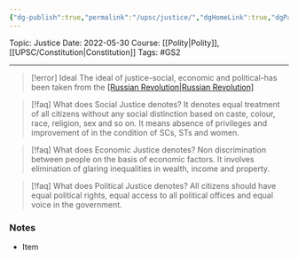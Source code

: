 ```yaml
---
{"dg-publish":true,"permalink":"/upsc/justice/","dgHomeLink":true,"dgPassFrontmatter":false}
---
```


Topic: Justice
Date: 2022-05-30
Course: [[Polity|Polity]],[[UPSC/Constitution|Constitution]]
Tags: #GS2 

---

> [!error] Ideal
> The ideal of justice-social, economic and political-has been taken from the [[Russian Revolution|Russian Revolution]](1917)

>[!faq] What does Social Justice denotes?
>It denotes equal treatment of all citizens without any social distinction based on caste, colour, race, religion, sex and so on. It means absence of privileges and improvement of in the condition of SCs, STs and women. 

>[!faq] What does Economic Justice denotes? 
>Non discrimination between people on the basis of economic factors. It involves elimination of glaring inequalities in wealth, income and property. 

>[!faq] What does Political Justice denotes?
>All citizens should have equal political rights, equal access to all political offices and equal voice in the government.



### Notes
- Item




